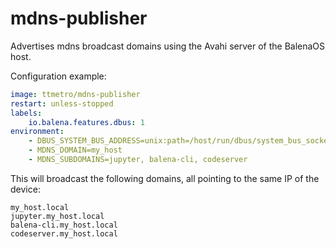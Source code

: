 # mdns-publisher

Advertises mdns broadcast domains using the Avahi server of the BalenaOS host.

Configuration example:

```yaml
image: ttmetro/mdns-publisher
restart: unless-stopped
labels:
    io.balena.features.dbus: 1
environment:
    - DBUS_SYSTEM_BUS_ADDRESS=unix:path=/host/run/dbus/system_bus_socket
    - MDNS_DOMAIN=my_host
    - MDNS_SUBDOMAINS=jupyter, balena-cli, codeserver
```

This will broadcast the following domains, all pointing to the same IP of the device:

```
my_host.local
jupyter.my_host.local
balena-cli.my_host.local
codeserver.my_host.local
```
